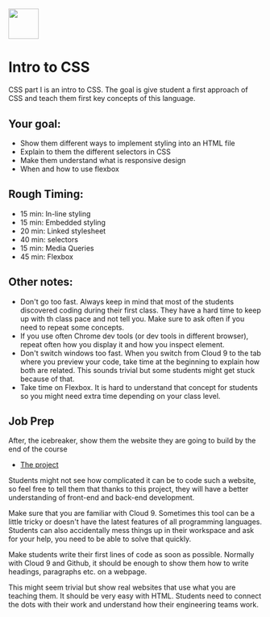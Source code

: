 # <img src="https://cloud.githubusercontent.com/assets/8397980/19818474/bd21af4c-9d04-11e6-8df6-1ed154718dce.png" height="60">

# Intro to CSS
CSS part I is an intro to CSS. The goal is give student a first approach of CSS and teach them first key concepts of this language.


## Your goal:
* Show them different ways to implement styling into an HTML file
* Explain to them the different selectors in CSS
* Make them understand what is responsive design
* When and how to use flexbox

## Rough Timing:
* 15 min: In-line styling
* 15 min: Embedded styling
* 20 min: Linked stylesheet
* 40 min: selectors
* 15 min: Media Queries
* 45 min: Flexbox


## Other notes:

* Don't go too fast. Always keep in mind that most of the students discovered coding during their first class. They have a hard time to keep up with th class pace and not tell you. Make sure to ask often if you need to repeat some concepts.
* If you use often Chrome dev tools (or dev tools in different browser), repeat often how you display it and how you inspect element.
* Don't switch windows too fast. When you switch from Cloud 9 to the tab where you preview your code, take time at the beginning to explain how both are related. This sounds trivial but some students might get stuck because of that.
* Take time on Flexbox. It is hard to understand that concept for students so you might need extra time depending on your class level.



## Job Prep

After, the icebreaker, show them the website they are going to build by the end of the course

* [The project](http://p-school-blog.herokuapp.com)

Students might not see how complicated it can be to code such a website, so feel free to tell them that thanks to this project, they will have a better understanding of front-end and back-end development.

Make sure that you are familiar with Cloud 9. Sometimes this tool can be a little tricky or doesn't have the latest features of all programming languages. Students can also accidentally mess things up in their workspace and ask for your help, you need to be able to solve that quickly.

Make students write their first lines of code as soon as possible. Normally with Cloud 9 and Github, it should be enough to show them how to write headings, paragraphs etc. on a webpage.

This might seem trivial but show real websites that use what you are teaching them. It should be very easy with HTML. Students need to connect the dots with their work and understand how their engineering teams work.
